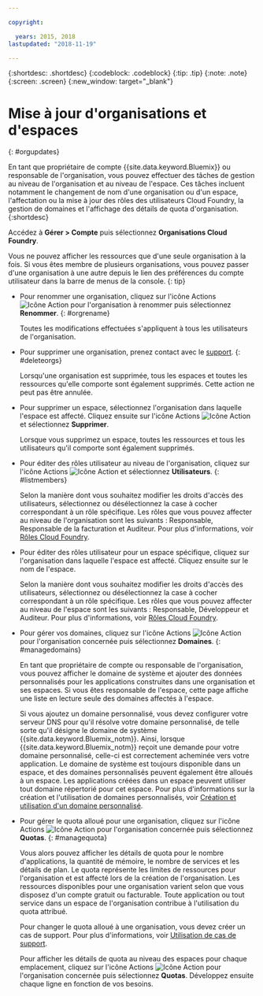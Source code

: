 ```yaml
---

copyright:

  years: 2015, 2018
lastupdated: "2018-11-19"

---
```


{:shortdesc: .shortdesc}
{:codeblock: .codeblock}
{:tip: .tip}
{:note: .note}
{:screen: .screen}
{:new_window: target="_blank"}


# Mise à jour d'organisations et d'espaces
{: #orgupdates}

En tant que propriétaire de compte {{site.data.keyword.Bluemix}} ou responsable de l'organisation, vous pouvez effectuer des tâches de gestion au niveau de l'organisation et au niveau de l'espace. Ces tâches incluent notamment le changement de nom d'une organisation ou d'un espace, l'affectation ou la mise à jour des rôles des utilisateurs Cloud Foundry, la gestion de domaines et l'affichage des détails de quota d'organisation. 
{:shortdesc}

Accédez à **Gérer > Compte** puis sélectionnez **Organisations Cloud Foundry**.

Vous ne pouvez afficher les ressources que d'une seule organisation à la fois. Si vous êtes membre de plusieurs organisations, vous pouvez passer d'une organisation à une autre depuis le lien des préférences du compte utilisateur dans la barre de menus de la console.
{: tip}

  * Pour renommer une organisation, cliquez sur l'icône Actions ![Icône Action](../icons/action-menu-icon.svg) pour l'organisation à renommer puis sélectionnez **Renommer**.
    {: #orgrename}

    Toutes les modifications effectuées s'appliquent à tous les utilisateurs de l'organisation.
    
  * Pour supprimer une organisation, prenez contact avec le [support](/docs/get-support/howtogetsupport.html).
    {: #deleteorgs}
  
    Lorsqu'une organisation est supprimée, tous les espaces et toutes les ressources qu'elle comporte sont également supprimés. Cette action ne peut pas être annulée. 
    
  * Pour supprimer un espace, sélectionnez l'organisation dans laquelle l'espace est affecté. Cliquez ensuite sur l'icône Actions ![Icône Action](../icons/action-menu-icon.svg) et sélectionnez **Supprimer**.

    Lorsque vous supprimez un espace, toutes les ressources et tous les utilisateurs qu'il comporte sont également supprimés. 
    
  * Pour éditer des rôles utilisateur au niveau de l'organisation, cliquez sur l'icône Actions ![Icône Action](../icons/action-menu-icon.svg) et sélectionnez **Utilisateurs**.
    {: #listmembers}
  
    Selon la manière dont vous souhaitez modifier les droits d'accès des utilisateurs, sélectionnez ou désélectionnez la case à cocher correspondant à un rôle spécifique. Les rôles que vous pouvez affecter au niveau de l'organisation sont les suivants : Responsable, Responsable de la facturation et Auditeur. Pour plus d'informations, voir [Rôles Cloud Foundry](/docs/iam/cfaccess.html#cfroles).
    
  * Pour éditer des rôles utilisateur pour un espace spécifique, cliquez sur l'organisation dans laquelle l'espace est affecté. Cliquez ensuite sur le nom de l'espace. 

    Selon la manière dont vous souhaitez modifier les droits d'accès des utilisateurs, sélectionnez ou désélectionnez la case à cocher correspondant à un rôle spécifique. Les rôles que vous pouvez affecter au niveau de l'espace sont les suivants : Responsable, Développeur et Auditeur. Pour plus d'informations, voir [Rôles Cloud Foundry](/docs/iam/cfaccess.html#cfroles).

  * Pour gérer vos domaines, cliquez sur l'icône Actions ![Icône Action](../icons/action-menu-icon.svg) pour l'organisation concernée puis sélectionnez **Domaines**.
{: #managedomains}

    En tant que propriétaire de compte ou responsable de l'organisation, vous pouvez afficher le domaine de système et ajouter des données personnalisés pour les applications construites dans une organisation et ses espaces. Si vous êtes responsable de l'espace, cette page affiche une liste en lecture seule des domaines affectés à l'espace.
    
    Si vous ajoutez un domaine personnalisé, vous devez configurer votre serveur DNS pour qu'il résolve votre domaine personnalisé, de telle sorte qu'il désigne le domaine de système {{site.data.keyword.Bluemix_notm}}. Ainsi, lorsque {{site.data.keyword.Bluemix_notm}} reçoit une demande pour votre domaine personnalisé, celle-ci est correctement acheminée vers votre application. Le domaine de système est toujours disponible dans un espace, et des domaines personnalisés peuvent également être alloués à un espace. Les applications créées dans un espace peuvent utiliser tout domaine répertorié pour cet espace. Pour plus d'informations sur la création et l'utilisation de domaines personnalisés, voir [Création et utilisation d'un domaine personnalisé](/docs/apps/updapps.html#domain).

  * Pour gérer le quota alloué pour une organisation, cliquez sur l'icône Actions ![Icône Action](../icons/action-menu-icon.svg) pour l'organisation concernée puis sélectionnez **Quotas**.
    {: #managequota}
  
    Vous alors pouvez afficher les détails de quota pour le nombre d'applications, la quantité de mémoire, le nombre de services et les détails de plan. Le quota représente les limites de ressources pour l'organisation et est affecté lors de la création de l'organisation. Les ressources disponibles pour une organisation varient selon que vous disposez d'un compte gratuit ou facturable. Toute application ou tout service dans un espace de l'organisation contribue à l'utilisation du quota attribué.
    
    Pour changer le quota alloué à une organisation, vous devez créer un cas de support. Pour plus d'informations, voir [Utilisation de cas de support](/docs/get-support/opencase.html#open-case).
    
    Pour afficher les détails de quota au niveau des espaces pour chaque emplacement, cliquez sur l'icône Actions ![Icône Action](../icons/action-menu-icon.svg) pour l'organisation concernée puis sélectionnez **Quotas**. Développez ensuite chaque ligne en fonction de vos besoins. 

